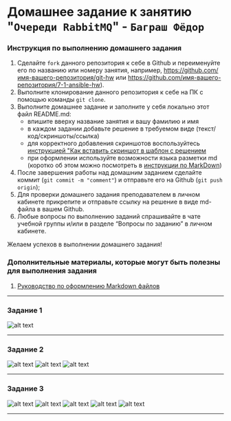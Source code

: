 # Домашнее задание к занятию "`Очереди RabbitMQ`" - `Баграш Фёдор`


### Инструкция по выполнению домашнего задания

   1. Сделайте `fork` данного репозитория к себе в Github и переименуйте его по названию или номеру занятия, например, https://github.com/имя-вашего-репозитория/git-hw или  https://github.com/имя-вашего-репозитория/7-1-ansible-hw).
   2. Выполните клонирование данного репозитория к себе на ПК с помощью команды `git clone`.
   3. Выполните домашнее задание и заполните у себя локально этот файл README.md:
      - впишите вверху название занятия и вашу фамилию и имя
      - в каждом задании добавьте решение в требуемом виде (текст/код/скриншоты/ссылка)
      - для корректного добавления скриншотов воспользуйтесь [инструкцией "Как вставить скриншот в шаблон с решением](https://github.com/netology-code/sys-pattern-homework/blob/main/screen-instruction.md) 
      - при оформлении используйте возможности языка разметки md (коротко об этом можно посмотреть в [инструкции  по MarkDown](https://github.com/netology-code/sys-pattern-homework/blob/main/md-instruction.md))
   4. После завершения работы над домашним заданием сделайте коммит (`git commit -m "comment"`) и отправьте его на Github (`git push origin`);
   5. Для проверки домашнего задания преподавателем в личном кабинете прикрепите и отправьте ссылку на решение в виде md-файла в вашем Github.
   6. Любые вопросы по выполнению заданий спрашивайте в чате учебной группы и/или в разделе “Вопросы по заданию” в личном кабинете.
   
Желаем успехов в выполнении домашнего задания!
   
### Дополнительные материалы, которые могут быть полезны для выполнения задания

1. [Руководство по оформлению Markdown файлов](https://gist.github.com/Jekins/2bf2d0638163f1294637#Code)

---

### Задание 1

![alt text](https://github.com/fedor-bee/git_homework/blob/main/img/1.1.png)


--- 
### Задание 2

![alt text](https://github.com/fedor-bee/git_homework/blob/main/img/2.1.png)
![alt text](https://github.com/fedor-bee/git_homework/blob/main/img/2.2.png)
![alt text](https://github.com/fedor-bee/git_homework/blob/main/img/2.3.png)

--- 
### Задание 3


![alt text](https://github.com/fedor-bee/git_homework/blob/main/img/3.1.png)
![alt text](https://github.com/fedor-bee/git_homework/blob/main/img/3.2.png)
![alt text](https://github.com/fedor-bee/git_homework/blob/main/img/3.3.png)
![alt text](https://github.com/fedor-bee/git_homework/blob/main/img/3.4.png)
![alt text](https://github.com/fedor-bee/git_homework/blob/main/img/3.5.png)


--- 





